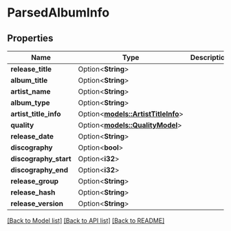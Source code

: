 # ParsedAlbumInfo

## Properties

Name | Type | Description | Notes
------------ | ------------- | ------------- | -------------
**release_title** | Option<**String**> |  | [optional]
**album_title** | Option<**String**> |  | [optional]
**artist_name** | Option<**String**> |  | [optional]
**album_type** | Option<**String**> |  | [optional]
**artist_title_info** | Option<[**models::ArtistTitleInfo**](ArtistTitleInfo.md)> |  | [optional]
**quality** | Option<[**models::QualityModel**](QualityModel.md)> |  | [optional]
**release_date** | Option<**String**> |  | [optional]
**discography** | Option<**bool**> |  | [optional]
**discography_start** | Option<**i32**> |  | [optional]
**discography_end** | Option<**i32**> |  | [optional]
**release_group** | Option<**String**> |  | [optional]
**release_hash** | Option<**String**> |  | [optional]
**release_version** | Option<**String**> |  | [optional]

[[Back to Model list]](../README.md#documentation-for-models) [[Back to API list]](../README.md#documentation-for-api-endpoints) [[Back to README]](../README.md)


